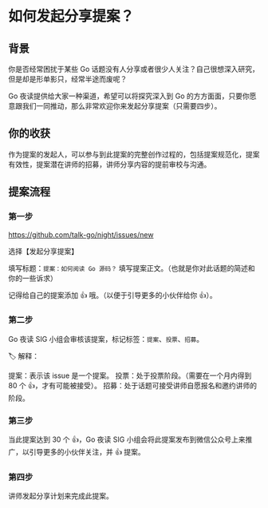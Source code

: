 # 如何发起分享提案？

## 背景

你是否经常困扰于某些 Go 话题没有人分享或者很少人关注？自己很想深入研究，但是却是形单影只，经常半途而废呢？

Go 夜读提供给大家一种渠道，希望可以将探究深入到 Go 的方方面面，只要你愿意跟我们一同推动，那么非常欢迎你来发起分享提案（只需要四步）。

## 你的收获

作为提案的发起人，可以参与到此提案的完整创作过程的，包括提案规范化，提案有效性，提案潜在讲师的招募，讲师分享内容的提前审校与沟通。

## 提案流程

### 第一步

https://github.com/talk-go/night/issues/new

选择【发起分享提案】

填写标题：`提案：如何阅读 Go 源码？`
填写提案正文。（也就是你对此话题的简述和你的一些诉求）

记得给自己的提案添加 👍 哦。（以便于引导更多的小伙伴给你 👍）。

### 第二步

Go 夜读 SIG 小组会审核该提案，标记标签：`提案`、`投票`、`招募`。

🏷 解释：

提案：表示该 issue 是一个提案。
投票：处于投票阶段。（需要在一个月内得到 80 个 👍，才有可能被接受）。
招募：处于话题可接受讲师自愿报名和邀约讲师的阶段。

### 第三步

当此提案达到 30 个 👍，Go 夜读 SIG 小组会将此提案发布到微信公众号上来推广，以引导更多的小伙伴关注，并 👍 提案。

### 第四步

讲师发起分享计划来完成此提案。
